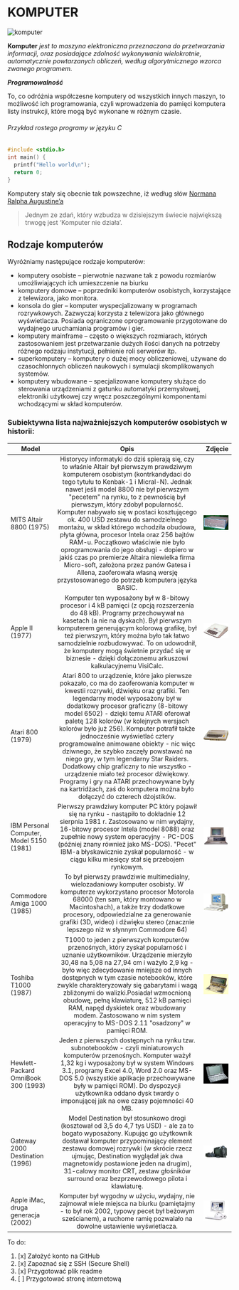 # KOMPUTER

![komputer](PSPI-2017/pics/komputer1.jpg)

**Komputer** *jest to maszyna elektroniczna przeznaczona do przetwarzania informacji, oraz posiadające zdolność wykonywania wielokrotnie, automatycznie powtarzanych obliczeń, według algorytmicznego wzorca zwanego programem.*

**_Programowalność_**

To, co odróżnia współczesne komputery od wszystkich innych maszyn, to możliwość ich programowania, czyli wprowadzenia do pamięci komputera listy instrukcji, które mogą być wykonane w różnym czasie.

###### Przykład rostego programy w języku C

```c
#include <stdio.h>
int main() {
  printf("Hello world\n");
  return 0;
}
```

Komputery stały się obecnie tak powszechne, iż według słów [Normana Ralpha Augustine’a](https://www.brainyquote.com/quotes/authors/n/norman_ralph_augustine.html)

> Jednym ze zdań, który wzbudza w dzisiejszym świecie największą trwogę jest ‘Komputer nie działa’.

## Rodzaje komputerów

Wyróżniamy następujące rodzaje komputerów:

- komputery osobiste – pierwotnie nazwane tak z powodu rozmiarów umożliwiających ich umieszczenie na biurku
- komputery domowe – poprzedniki komputerów osobistych, korzystające z telewizora, jako monitora.
- konsola do gier – komputer wyspecjalizowany w programach rozrywkowych. Zazwyczaj korzysta z telewizora jako głównego wyświetlacza. Posiada ograniczone oprogramowanie przygotowane do wydajnego uruchamiania programów i gier.
- komputery mainframe – często o większych rozmiarach, których zastosowaniem jest przetwarzanie dużych ilości danych na potrzeby różnego rodzaju instytucji, pełnienie roli serwerów itp.
- superkomputery – komputery o dużej mocy obliczeniowej, używane do czasochłonnych obliczeń naukowych i symulacji skomplikowanych systemów.
- komputery wbudowane – specjalizowane komputery służące do sterowania urządzeniami z gatunku automatyki przemysłowej, elektroniki użytkowej czy wręcz poszczególnymi komponentami wchodzącymi w skład komputerów.

### Subiektywna lista najważniejszych komputerów osobistych w historii:

| Model      | Opis           | Zdjęcie  |
| ------------- |:-------------:| -----:|
|MITS Altair 8800 (1975)|Historycy informatyki do dziś spierają się, czy to właśnie Altair był pierwszym prawdziwym komputerem osobistym (kontrkandydaci do tego tytułu to Kenbak-1 i Micral-N). Jednak nawet jeśli model 8800 nie był pierwszym "pecetem" na rynku, to z pewnością był pierwszym, który zdobył popularność. Komputer nabywało się w postaci kosztującego ok. 400 USD zestawu do samodzielnego montażu, w skład którego wchodziła obudowa, płyta główna, procesor Intela oraz 256 bajtów RAM-u. Początkowo właściwie nie było oprogramowania do jego obsługi - dopiero w jakiś czas po premierze Altaira niewielka firma Micro-soft, założona przez panów Gatesa i Allena, zaoferowała własną wersję przystosowanego do potrzeb komputera języka BASIC.|![](pics\Atari8800.jpg)|
|Apple II (1977)|Komputer ten wyposażony był w 8-bitowy procesor i 4 kB pamięci (z opcją rozszerzenia do 48 kB). Programy przechowywał na kasetach (a nie na dyskach). Był pierwszym komputerem generującym kolorową grafikę, był też pierwszym, który można było tak łatwo samodzielnie rozbudowywać. To on udowodnił, że komputery mogą świetnie przydać się w biznesie - dzięki dołączonemu arkuszowi kalkulacyjnemu VisiCalc.|![](pics\AppleII.jpg)|
|Atari 800 (1979)|Atari 800 to urządzenie, które jako pierwsze pokazało, co ma do zaoferowania komputer w kwestii rozrywki, dźwięku oraz grafiki. Ten legendarny model wyposażony był w dodatkowy procesor graficzny (8-bitowy model 6502) - dzięki temu ATARI oferował paletę 128 kolorów (w kolejnych wersjach kolorów było już 256). Komputer potrafił także jednocześnie wyświetlać cztery programowalne animowane obiekty - nic więc dziwnego, że szybko zaczęły powstawać na niego gry, w tym legendarny Star Raiders. Dodatkowy chip graficzny to nie wszystko - urządzenie miało też procesor dźwiękowy. Programy i gry na ATARI przechowywane były na kartridżach, zaś do komputera można było dołączyć do czterech dżojstików.|![](pics\Atari800.jpg)|
|IBM Personal Computer, Model 5150 (1981)| Pierwszy prawdziwy komputer PC który pojawił się na rynku - nastąpiło to dokładnie 12 sierpnia 1981 r. Zastosowano w nim wydajny, 16-bitowy procesor Intela (model 8088) oraz zupełnie nowy system operacyjny - PC-DOS (później znany również jako MS-DOS). "Pecet" IBM-a błyskawicznie zyskał popularność - w ciągu kilku miesięcy stał się przebojem rynkowym.|![](pics\IBM5150.jpg)|
|Commodore Amiga 1000 (1985)|To był pierwszy prawdziwie multimedialny, wielozadaniowy komputer osobisty. W komputerze wykorzystano procesor Motorola 68000 (ten sam, który montowano w Macintoshach), a także trzy dodatkowe procesory, odpowiedzialne za generowanie grafiki (3D, wideo) i dźwięku stereo (znacznie lepszego niż w słynnym Commodore 64)|![](pics\Amiga1000.jpg)|
|Toshiba T1000 (1987)|T1000 to jeden z pierwszych komputerów przenośnych, który zyskał popularność i uznanie użytkowników. Urządzenie mierzyło 30,48 na 5,08 na 27,94 cm i ważyło 2,9 kg - było więc zdecydowanie mniejsze od innych dostępnych w tym czasie notebooków, które zwykle charakteryzowały się gabarytami i wagą zbliżonymi do walizki.Posiadał wzmocnioną obudowę, pełną klawiaturę, 512 kB pamięci RAM, napęd dyskietek oraz wbudowany modem. Zastosowano w nim system operacyjny to MS-DOS 2.11 "osadzony" w pamięci ROM.|![](pics\Toshiba.jpg)|
|Hewlett-Packard OmniBook 300 (1993)| Jeden z pierwszych dostępnych na rynku tzw. subnotebooków - czyli miniaturowych komputerów przenośnych. Komputer ważył 1,32 kg i wyposażony był w system Windows 3.1, programy Excel 4.0, Word 2.0 oraz MS-DOS 5.0 (wszystkie aplikacje przechowywane były w pamięci ROM). Do dyspozycji użytkownika oddano dysk twardy o imponującej jak na owe czasy pojemności 40 MB.|![](pics\Omnibook.jpg)|
|Gateway 2000 Destination (1996)| Model Destination był stosunkowo drogi (kosztował od 3,5 do 4,7 tys USD) - ale za to bogato wyposażony. Kupując go użytkownik dostawał komputer przypominający element zestawu domowej rozrywki (w skrócie rzecz ujmując, Destination wyglądał jak dwa magnetowidy postawione jeden na drugim), 31-calowy monitor CRT, zestaw głośników surround oraz bezprzewodowego pilota i klawiaturę. |![](pics\Gateway2000.jpg)|
|Apple iMac, druga generacja (2002)| Komputer był wygodny w użyciu, wydajny, nie zajmował wiele miejsca na biurku (pamiętajmy - to był rok 2002, typowy pecet był beżowym sześcianem), a ruchome ramię pozwalało na dowolne ustawienie wyświetlacza.|![](pics\iMac.jpg)|


To do:

1. [x] Założyć konto na GitHub
2. [x] Zapoznać się z SSH (Secure Shell)
3. [x] Przygotować plik readme
4. [ ] Przygotować stronę internetową
